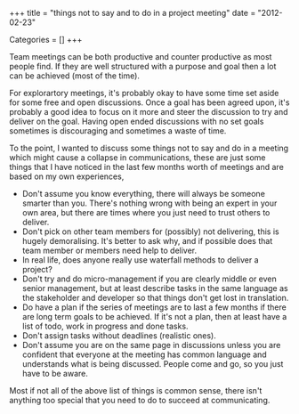 +++
title = "things not to say and to do in a project meeting"
date = "2012-02-23"


Categories = []
+++

Team meetings can be both productive and counter productive as most
people find. If they are well structured with a purpose and goal then
a lot can be achieved (most of the time).

For explorartory meetings, it's probably okay to have some time set
aside for some free and open discussions. Once a goal has been agreed
upon, it's probably a good idea to focus on it more and steer the
discussion to try and deliver on the goal. Having open ended
discussions with no set goals sometimes is discouraging and sometimes
a waste of time.

To the point, I wanted to discuss some things not to say and do in a
meeting which might cause a collapse in communications, these are just
some things that I have noticed in the last few months worth of
meetings and are based on my own experiences,

* Don't assume you know everything, there will always be someone
  smarter than you. There's nothing wrong with being an expert in your
  own area, but there are times where you just need to trust others to
  deliver.
* Don't pick on other team members for (possibly) not delivering, this
  is hugely demoralising. It's better to ask why, and if possible does
  that team member or members need help to deliver.
* In real life, does anyone really use waterfall methods to deliver a
  project?
* Don't try and do micro-management if you are clearly middle or even
  senior management, but at least describe tasks in the same language
  as the stakeholder and developer so that things don't get lost in
  translation.
* Do have a plan if the series of meetings are to last a few months if
  there are long term goals to be achieved. If it's not a plan, then
  at least have a list of todo, work in progress and done tasks.
* Don't assign tasks without deadlines (realistic ones).
* Don't assume you are on the same page in discussions unless you are
  confident that everyone at the meeting has common language and
  understands what is being discussed. People come and go, so you just
  have to be aware.

Most if not all of the above list of things is common sense, there
isn't anything too special that you need to do to succeed at
communicating.
